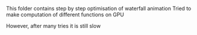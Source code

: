 This folder contains step by step optimisation of waterfall animation 
Tried to make computation of different functions on GPU 

However, after many tries it is still slow
